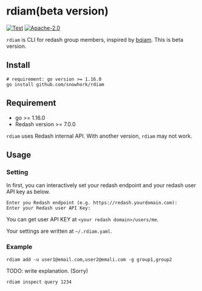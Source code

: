 # rdiam(beta version)

[![Test](https://github.com/snowhork/rdiam/actions/workflows/test.yml/badge.svg)](https://github.com/snowhork/rdiam/actions/workflows/test.yml)
[![Apache-2.0](https://img.shields.io/github/license/snowhork/rdiam)](LICENSE)

`rdiam` is CLI for redash group members, inspired by [bqiam](https://github.com/hirosassa/bqiam).
This is beta version.

## Install
```
# requirement: go version >= 1.16.0
go install github.com/snowhork/rdiam
```

## Requirement
* go >= 1.16.0
* Redash version >= 7.0.0

`rdiam` uses Redash internal API. With another version, `rdiam` may not work.

## Usage
### Setting
In first, you can interactively set your redash endpoint and your redash user API key as below.

```
Enter you Redash endpoint (e.g. https://redash.yourdomain.com): 
Enter your Redash user API Key: 
```
You can get user API KEY at `<your redash domain>/users/me`.

Your settings are written at `~/.rdiam.yaml`.

### Example
```
rdiam add -u user1@email.com,user2@emali.com -g group1,group2
```

TODO: write explanation. (Sorry)

```
rdiam inspect query 1234
```
